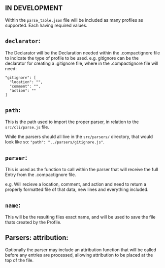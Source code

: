 ## IN DEVELOPMENT

Within the `parse_table.json` file will be included as many profiles as supported. Each having required values.

## `declarator`:

The Declarator will be the Declaration needed within the .compactignore file to indicate the type of profile to be used.
e.g. gitignore can be the declarator for creating a .gitignore file, where in the .compactignore file will need:

````(json)
"gitignore": [
  "location": "",
  "comment": "",
  "action": ""
]
````

## `path`:

This is the path used to import the proper parser, in relation to the `src/cli/parse.js` file.

While the parsers should all live in the `src/parsers/` directory, that would look like so: `"path": "../parsers/gitignore.js"`.

## `parser`:

This is used as the function to call within the parser that will receive the full Entry from the .compactignore file.

e.g. Will recieve a location, comment, and action and need to return a properly formatted file of that data, new lines and everything included.

## `name`:

This will be the resulting files exact name, and will be used to save the file thats created by the Profile.

## Parsers: attribution:

Optionally the parser may include an attribution function that will be called before any entries are processed, allowing attribution to be placed at the top of the file. 
